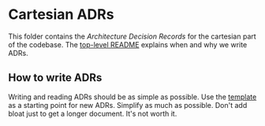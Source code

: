 # Cartesian ADRs

This folder contains the _Architecture Decision Records_ for the cartesian part of the codebase. The [top-level README](../README.md) explains when and why we write ADRs.

## How to write ADRs

Writing and reading ADRs should be as simple as possible. Use the [template](./_template.md) as a starting point for new ADRs. Simplify as much as possible. Don't add bloat just to get a longer document. It's not worth it.
